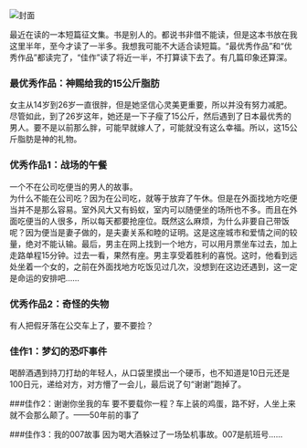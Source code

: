 ![封面](http://upload-images.jianshu.io/upload_images/129264-553f297fdb98a62b.jpg?imageMogr2/auto-orient/strip%7CimageView2/2/w/1240)

最近在读的一本短篇征文集。书是别人的。都说书非借不能读，但是这本书放在我这里半年，至今才读了一半多。我想我可能不大适合读短篇。“最优秀作品”和“优秀作品”都读完了，“佳作”读了将近一半，不打算读下去了。有几篇印象还算深。

### 最优秀作品：神赐给我的15公斤脂肪
女主从14岁到26岁一直很胖，但是她坚信心灵美更重要，所以并没有努力减肥。尽管如此，到了26岁这年，她还是一下子瘦了15公斤，然后遇到了日本最优秀的男人。要不是以前那么胖，可能早就嫁人了，可能就没有这么幸福。所以，这15公斤脂肪是神的礼物。

### 优秀作品1：战场的午餐
一个不在公司吃便当的男人的故事。  
为什么不能在公司吃？因为在公司吃，就等于放弃了午休。但是在外面找地方吃便当并不是那么容易。室外风大又有蚂蚁，室内可以随便坐的场所也不多。而且在外面吃便当的人很多，所以每天都要抢座位。既然这么麻烦，为什么非要自己带饭呢？因为便当是妻子做的，是夫妻关系和睦的证明。这是这座城市和爱情之间的较量，绝对不能认输。最后，男主在网上找到一个地方，可以用月票坐车过去，加上走路单程15分钟。过去一看，果然有座。男主享受着胜利的喜悦。这时，他看到远处坐着一个女的，之前在外面找地方吃饭见过几次，没想到在这边还遇到，这一定是命运的安排吧……

### 优秀作品2：奇怪的失物
有人把假牙落在公交车上了，要不要捡？

### 佳作1：梦幻的恐吓事件
喝醉酒遇到持刀打劫的年轻人，从口袋里摸出一个硬币，也不知道是10日元还是100日元，递给对方，对方懵了一会儿，最后说了句“谢谢”跑掉了。

###佳作2：谢谢你坐我的车
要不要载你一程？车上装的鸡蛋，路不好，人坐上来就不会那么颠了。——50年前的事了

###佳作3：我的007故事
因为喝大酒躲过了一场坠机事故。007是航班号……

